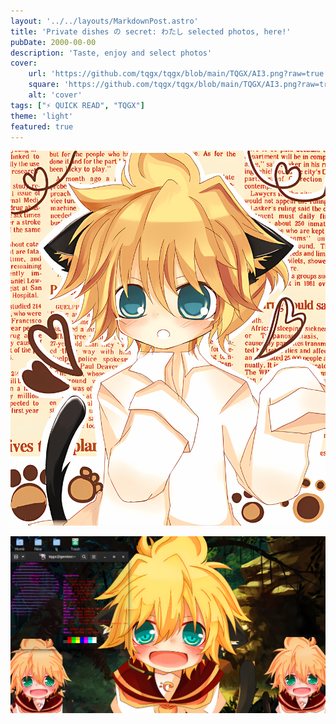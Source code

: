```yaml
---
layout: '../../layouts/MarkdownPost.astro'
title: 'Private dishes の secret: わたし selected photos, here!'
pubDate: 2000-00-00
description: 'Taste, enjoy and select photos'
cover:
    url: 'https://github.com/tqgx/tqgx/blob/main/TQGX/AI3.png?raw=true'
    square: 'https://github.com/tqgx/tqgx/blob/main/TQGX/AI3.png?raw=true'
    alt: 'cover'
tags: ["⚡ QUICK READ", "TQGX"] 
theme: 'light'
featured: true
---
```

![|wide](https://github.com/tqgx/tqgx/blob/main/TQGX/AI3.png?raw=true)

![|wide](https://github.com/tqgx/tqgx/blob/main/TQGX/Gentoo1.png?raw=true)
